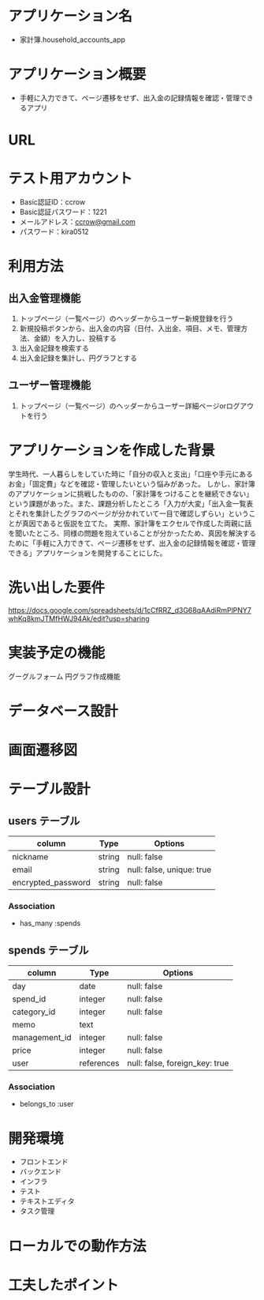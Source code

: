 # アプリケーション名
- 家計簿.household_accounts_app

# アプリケーション概要
- 手軽に入力できて、ページ遷移をせず、出入金の記録情報を確認・管理できるアプリ

# URL

# テスト用アカウント
- Basic認証ID：ccrow
- Basic認証パスワード：1221
- メールアドレス：ccrow@gmail.com
- パスワード：kira0512
# 利用方法
## 出入金管理機能
1. トップページ（一覧ページ）のヘッダーからユーザー新規登録を行う
2. 新規投稿ボタンから、出入金の内容（日付、入出金、項目、メモ、管理方法、金額）を入力し、投稿する
3. 出入金記録を検索する
4. 出入金記録を集計し、円グラフとする

## ユーザー管理機能
1. トップページ（一覧ページ）のヘッダーからユーザー詳細ページorログアウトを行う

# アプリケーションを作成した背景
学生時代、一人暮らしをしていた時に「自分の収入と支出」「口座や手元にあるお金」「固定費」などを確認・管理したいという悩みがあった。
しかし、家計簿のアプリケーションに挑戦したものの、「家計簿をつけることを継続できない」という課題があった。また、課題分析したところ「入力が大変」「出入金一覧表とそれを集計したグラフのページが分かれていて一目で確認しずらい」ということが真因であると仮説を立てた。
実際、家計簿をエクセルで作成した両親に話を聞いたところ、同様の問題を抱えていることが分かったため、真因を解決するために「手軽に入力できて、ページ遷移をせず、出入金の記録情報を確認・管理できる」アプリケーションを開発することにした。

# 洗い出した要件
https://docs.google.com/spreadsheets/d/1cCfRRZ_d3G68qAAdiRmPlPNY7whKq8kmJTMfHWJ94Ak/edit?usp=sharing

# 実装予定の機能
グーグルフォーム
円グラフ作成機能

# データベース設計

# 画面遷移図

# テーブル設計

## users テーブル

| column             | Type    | Options     |
| ------------------ | ------- | ----------- |
| nickname           | string  | null: false |
| email              | string  | null: false, unique: true |
| encrypted_password | string  | null: false |

### Association

- has_many :spends

## spends テーブル

| column             | Type       | Options     |
| ------------------ | ---------- | ----------- |
| day                | date       | null: false |
| spend_id           | integer    | null: false |
| category_id        | integer    | null: false |
| memo               | text       |
| management_id      | integer    | null: false |
| price              | integer    | null: false |
| user               | references | null: false, foreign_key: true |

### Association

- belongs_to :user

# 開発環境
- フロントエンド
- バックエンド
- インフラ
- テスト
- テキストエディタ
- タスク管理

# ローカルでの動作方法

# 工夫したポイント